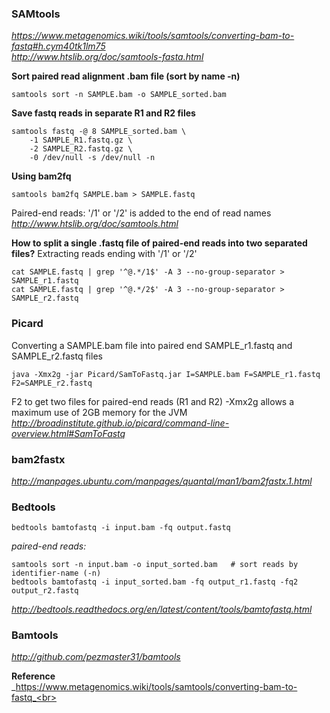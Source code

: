 ### SAMtools
_https://www.metagenomics.wiki/tools/samtools/converting-bam-to-fastq#h.cym40tk1lm75<br>_
_http://www.htslib.org/doc/samtools-fasta.html<br>_

__Sort paired read alignment .bam file (sort by name -n)__
```
samtools sort -n SAMPLE.bam -o SAMPLE_sorted.bam
```
__Save fastq reads in separate R1 and R2 files__
```
samtools fastq -@ 8 SAMPLE_sorted.bam \
    -1 SAMPLE_R1.fastq.gz \
    -2 SAMPLE_R2.fastq.gz \
    -0 /dev/null -s /dev/null -n
```
__Using bam2fq__
```
samtools bam2fq SAMPLE.bam > SAMPLE.fastq
```
Paired-end reads:   '/1' or '/2' is added to the end of read names<br>
_http://www.htslib.org/doc/samtools.html_

__How to split a single .fastq file of paired-end reads into two separated files?__
Extracting reads ending with '/1' or '/2'
```
cat SAMPLE.fastq | grep '^@.*/1$' -A 3 --no-group-separator > SAMPLE_r1.fastq
cat SAMPLE.fastq | grep '^@.*/2$' -A 3 --no-group-separator > SAMPLE_r2.fastq
```

### Picard
Converting a SAMPLE.bam file into paired end SAMPLE_r1.fastq and SAMPLE_r2.fastq files
```
java -Xmx2g -jar Picard/SamToFastq.jar I=SAMPLE.bam F=SAMPLE_r1.fastq F2=SAMPLE_r2.fastq
```
F2 to get two files for paired-end reads (R1 and R2)
-Xmx2g   allows a maximum use of 2GB memory for the JVM
_http://broadinstitute.github.io/picard/command-line-overview.html#SamToFastq_

### bam2fastx
_http://manpages.ubuntu.com/manpages/quantal/man1/bam2fastx.1.html_

### Bedtools
```
bedtools bamtofastq -i input.bam -fq output.fastq
```
_paired-end reads:_
```
samtools sort -n input.bam -o input_sorted.bam   # sort reads by identifier-name (-n)
bedtools bamtofastq -i input_sorted.bam -fq output_r1.fastq -fq2 output_r2.fastq
```
_http://bedtools.readthedocs.org/en/latest/content/tools/bamtofastq.html_

### Bamtools
_http://github.com/pezmaster31/bamtools_

__Reference__<br>
_https://www.metagenomics.wiki/tools/samtools/converting-bam-to-fastq_<br>
